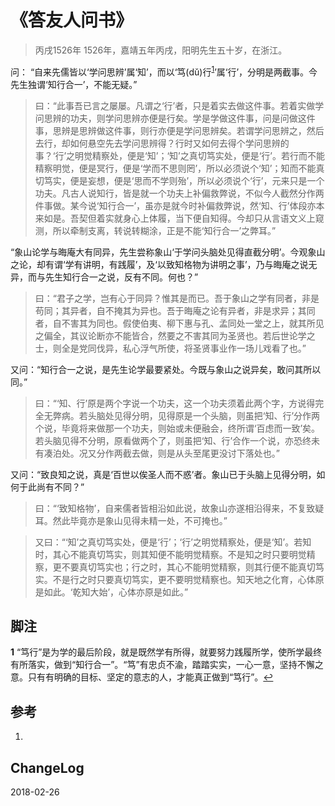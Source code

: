 # 《答友人问书》
> 丙戌1526年
> 1526年，嘉靖五年丙戌，阳明先生五十岁，在浙江。

问： “自来先儒皆以‘学问思辨’属‘知’，而以‘笃(dǔ)行<sup id="a1">[1](#f1)</sup>’属‘行’，分明是两截事。今先生独谓‘知行合一’，不能无疑。”

> 曰：“此事吾已言之屡屡。凡谓之‘行’者，只是着实去做这件事。若着实做学问思辨的功夫，则学问思辨亦便是行矣。学是学做这件事，问是问做这件事，思辨是思辨做这件事，则行亦便是学问思辨矣。若谓学问思辨之，然后去行，却如何悬空先去学问思辨得？行时又如何去得个学问思辨的事？‘行’之明觉精察处，便是‘知’；‘知’之真切笃实处，便是‘行’。若行而不能精察明觉，便是冥行，便是‘学而不思则罔’，所以必须说个‘知’；知而不能真切笃实，便是妄想，便是‘思而不学则殆’，所以必须说个‘行’，元来只是一个功夫。凡古人说知行，皆是就一个功夫上补偏救弊说，不似今人截然分作两件事做。某今说‘知行合一’，虽亦是就今时补偏救弊说，然‘知、行’体段亦本来如是。吾契但着实就身心上体履，当下便自知得。今却只从言语文义上窥测，所以牵制支离，转说转糊涂，正是不能‘知行合一’之弊耳。”


“象山论学与晦庵大有同异，先生尝称象山‘于学问头脑处见得直截分明’。今观象山之论，却有谓‘学有讲明，有践履’，及‘以致知格物为讲明之事’，乃与晦庵之说无异，而与先生知行合一之说，反有不同。何也？”

> 曰：“君子之学，岂有心于同异？惟其是而已。吾于象山之学有同者，非是苟同；其异者，自不掩其为异也。吾于晦庵之论有异者，非是求异；其同者，自不害其为同也。假使伯夷、柳下惠与孔、孟同处一堂之上，就其所见之偏全，其议论断亦不能皆合，然要之不害其同为圣贤也。若后世论学之士，则全是党同伐异，私心浮气所使，将圣贤事业作一场儿戏看了也。”



又问：“知行合一之说，是先生论学最要紧处。今既与象山之说异矣，敢问其所以同。”

> 曰：“‘知、行’原是两个字说一个功夫，这一个功夫须着此两个字，方说得完全无弊病。若头脑处见得分明，见得原是一个头脑，则虽把‘知、行’分作两个说，毕竟将来做那一个功夫，则始或未便融会，终所谓‘百虑而一致’矣。若头脑见得不分明，原看做两个了，则虽把‘知、行’合作一个说，亦恐终未有凑泊处。况又分作两截去做，则是从头至尾更没讨下落处也。”



又问：“致良知之说，真是‘百世以俟圣人而不惑’者。象山已于头脑上见得分明，如何于此尚有不同？”

> 曰：“‘致知格物’，自来儒者皆相沿如此说，故象山亦遂相沿得来，不复致疑耳。然此毕竟亦是象山见得未精一处，不可掩也。”

> 又曰：“‘知’之真切笃实处，便是‘行’；‘行’之明觉精察处，便是‘知’。若知时，其心不能真切笃实，则其知便不能明觉精察。不是知之时只要明觉精察，更不要真切笃实也；行之时，其心不能明觉精察，则其行便不能真切笃实。不是行之时只要真切笃实，更不要明觉精察也。知天地之化育，心体原是如此。‘乾知大始’，心体亦原是如此。”

## 脚注
<b id="f1">1</b> “笃行”是为学的最后阶段，就是既然学有所得，就要努力践履所学，使所学最终有所落实，做到“知行合一”。“笃”有忠贞不渝，踏踏实实，一心一意，坚持不懈之意。只有有明确的目标、坚定的意志的人，才能真正做到“笃行”。[↩](#a1)


[1]:https://baike.baidu.com/item/%E7%AC%83%E8%A1%8C/81720 "“笃行”是为学的最后阶段，就是既然学有所得，就要努力践履所学，使所学最终有所落实，做到“知行合一”。“笃”有忠贞不渝，踏踏实实，一心一意，坚持不懈之意。只有有明确的目标、坚定的意志的人，才能真正做到“笃行”。"


## 参考
 1.  
## ChangeLog
2018-02-26 
